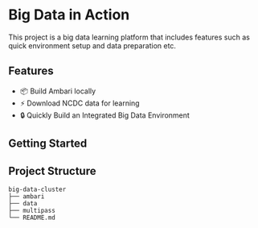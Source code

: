 # Big Data in Action

This project is a big data learning platform that includes features such as quick environment setup and data
preparation etc.

## Features

- 📦 Build Ambari locally
- ⚡ Download NCDC data for learning
- 🔒 Quickly Build an Integrated Big Data Environment

## Getting Started

## Project Structure

```
big-data-cluster
├── ambari
├── data
├── multipass
└── README.md
```
